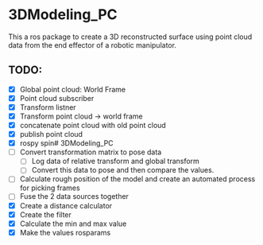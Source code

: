 # 3DModeling_PC

This a ros package to create a 3D reconstructed surface using point cloud data from the end effector of a robotic manipulator.



## TODO: 

- [X] Global point cloud: World Frame  
- [X] Point cloud subscriber 
- [X] Transform listner
- [X] Transform point cloud ->  world frame 
- [X] concatenate point cloud with old point cloud 
- [X] publish point cloud 
- [X] rospy spin# 3DModeling_PC
- [ ] Convert transformation matrix to pose data
	- [ ] Log data of relative transform and global transform
	- [ ] Convert this data to pose and then compare the values.
- [ ] Calculate rough position of the model and create an automated process for picking frames
- [ ] Fuse the 2 data sources together
- [X] Create a distance calculator
- [X] Create the filter 
- [X] Calculate the min and max value
- [X] Make the values rosparams
